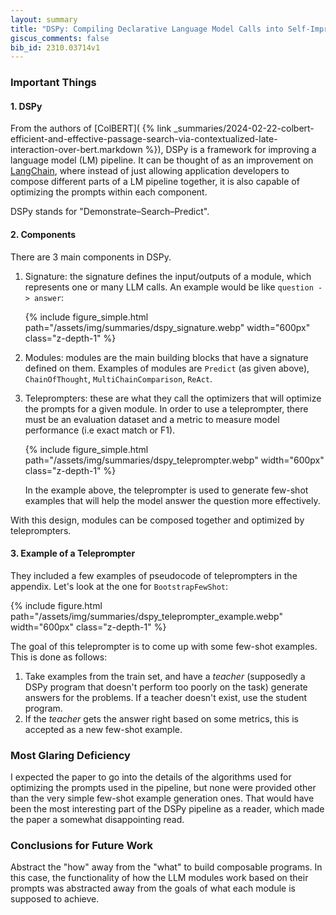 ```yaml
---
layout: summary
title: "DSPy: Compiling Declarative Language Model Calls into Self-Improving Pipelines"
giscus_comments: false
bib_id: 2310.03714v1
---
```


### Important Things

#### 1. DSPy

From the authors of [ColBERT](
{% link _summaries/2024-02-22-colbert-efficient-and-effective-passage-search-via-contextualized-late-interaction-over-bert.markdown %}),
DSPy is a framework for improving a language model (LM) pipeline. It can be thought
of as an improvement on [LangChain](https://www.langchain.com/), where instead of just allowing application developers to compose
different parts of a LM pipeline together, it is also capable of optimizing the prompts within each component.

DSPy stands for "Demonstrate–Search–Predict".

#### 2. Components

There are 3 main components in DSPy.

1. Signature: the signature defines the input/outputs of a module, which represents one or many LLM calls.
   An example would be like `question -> answer`:

   {% include figure_simple.html
       path="/assets/img/summaries/dspy_signature.webp"
       width="600px"
       class="z-depth-1"
   %}

2. Modules: modules are the main building blocks that have a signature defined on them.
   Examples of modules are `Predict` (as given above), `ChainOfThought`, `MultiChainComparison`, `ReAct`.

3. Teleprompters: these are what they call the optimizers that will optimize the prompts for a given module.
   In order to use a teleprompter, there must be an evaluation dataset and a metric to measure model
   performance (i.e exact match or F1).

   {% include figure_simple.html
       path="/assets/img/summaries/dspy_teleprompter.webp"
       width="600px"
       class="z-depth-1"
   %}

   In the example above, the teleprompter is used to generate few-shot examples that will help the model
   answer the question more effectively.

With this design, modules can be composed together and optimized by teleprompters.

#### 3. Example of a Teleprompter

They included a few examples of pseudocode of teleprompters in the appendix.
Let's look at the one for `BootstrapFewShot`:

{% include figure.html
    path="/assets/img/summaries/dspy_teleprompter_example.webp"
    width="600px"
    class="z-depth-1"
%}

The goal of this teleprompter is to come up with some few-shot examples.
This is done as follows:

1. Take examples from the train set, and have a _teacher_ (supposedly a
   DSPy program that doesn't perform too poorly on the task) generate
   answers for the problems. If a teacher doesn't exist, use the student program.
2. If the _teacher_ gets the answer right based on some metrics, this is accepted
   as a new few-shot example.

### Most Glaring Deficiency

I expected the paper to go into the details of the algorithms used for optimizing the
prompts used in the pipeline, but none were provided other than the very simple
few-shot example generation ones. That would have been the most interesting part
of the DSPy pipeline as a reader, which made the paper a somewhat disappointing
read.

### Conclusions for Future Work

Abstract the "how" away from the "what" to build composable programs. In this case,
the functionality of how the LLM modules work based on their prompts was abstracted away
from the goals of what each module is supposed to achieve.
